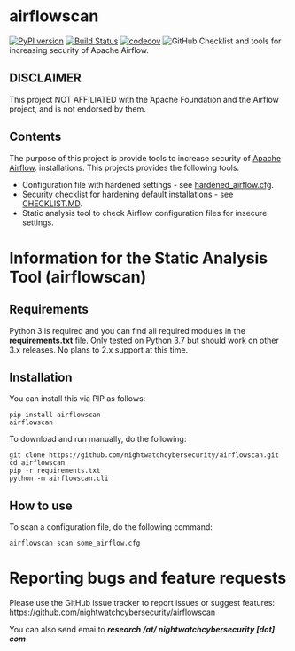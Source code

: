 # airflowscan
[![PyPI version](https://badge.fury.io/py/airflowscan.svg)](https://badge.fury.io/py/airflowscan)
[![Build Status](https://travis-ci.org/nightwatchcybersecurity/airflowscan.svg?branch=master)](https://travis-ci.org/nightwatchcybersecurity/airflowscan)
[![codecov](https://codecov.io/gh/nightwatchcybersecurity/airflowscan/branch/master/graph/badge.svg)](https://codecov.io/gh/nightwatchcybersecurity/airflowscan)
![GitHub](https://img.shields.io/github/license/nightwatchcybersecurity/airflowscan.svg)
Checklist and tools for increasing security of Apache Airflow.
 
## DISCLAIMER
This project NOT AFFILIATED with the Apache Foundation and the Airflow project,
and is not endorsed by them. 

## Contents
The purpose of this project is provide tools to increase security of
[Apache Airflow](https://airflow.apache.org/). 
installations. This projects provides the following tools:
   * Configuration file with hardened settings - see [hardened_airflow.cfg](data/hardened_airflow.cfg).
   * Security checklist for hardening default installations - see [CHECKLIST.MD](data/CHECKLIST.md).
   * Static analysis tool to check Airflow configuration files for insecure settings.

# Information for the Static Analysis Tool (airflowscan)

## Requirements
Python 3 is required and you can find all required modules in the **requirements.txt** file.
Only tested on Python 3.7 but should work on other 3.x releases. No plans to 2.x support at
this time.

## Installation
You can install this via PIP as follows:
```
pip install airflowscan
airflowscan
```
To download and run manually, do the following:
```
git clone https://github.com/nightwatchcybersecurity/airflowscan.git
cd airflowscan
pip -r requirements.txt
python -m airflowscan.cli
```

## How to use 
To scan a configuration file, do the following command:
```
airflowscan scan some_airflow.cfg
```

# Reporting bugs and feature requests
Please use the GitHub issue tracker to report issues or suggest features:
https://github.com/nightwatchcybersecurity/airflowscan

You can also send emai to ***research /at/ nightwatchcybersecurity [dot] com***

